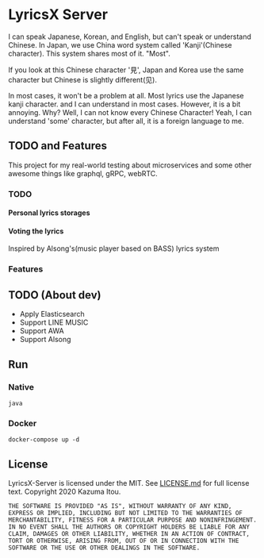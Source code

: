 # LyricsX Server
I can speak Japanese, Korean, and English, but can't speak or understand Chinese. In Japan, we use China word system called 'Kanji'(Chinese character). This system shares most of it. "Most".

If you look at this Chinese character '見', Japan and Korea use the same character but Chinese is slightly different(见).

In most cases, it won't be a problem at all. Most lyrics use the Japanese kanji character. and I can understand in most cases. However, it is a bit annoying. Why? Well, I can not know every Chinese Character! Yeah, I can understand 'some' character, but after all, it is a foreign language to me.

## TODO and Features
This project for my real-world testing about microservices and some other awesome things like graphql, gRPC, webRTC. 

### TODO
#### Personal lyrics storages
#### Voting the lyrics
Inspired by Alsong's(music player based on BASS) lyrics system

### Features




## TODO (About dev)

- Apply Elasticsearch 
- Support LINE MUSIC
- Support AWA
- Support Alsong



## Run

### Native

	java



### Docker

	docker-compose up -d



## License
LyricsX-Server is licensed under the MIT. See [LICENSE.md][1] for full license text.
	Copyright 2020 Kazuma Itou.
	
	THE SOFTWARE IS PROVIDED "AS IS", WITHOUT WARRANTY OF ANY KIND, EXPRESS OR IMPLIED, INCLUDING BUT NOT LIMITED TO THE WARRANTIES OF MERCHANTABILITY, FITNESS FOR A PARTICULAR PURPOSE AND NONINFRINGEMENT. IN NO EVENT SHALL THE AUTHORS OR COPYRIGHT HOLDERS BE LIABLE FOR ANY CLAIM, DAMAGES OR OTHER LIABILITY, WHETHER IN AN ACTION OF CONTRACT, TORT OR OTHERWISE, ARISING FROM, OUT OF OR IN CONNECTION WITH THE SOFTWARE OR THE USE OR OTHER DEALINGS IN THE SOFTWARE.


[1]:	./LICENSE.md